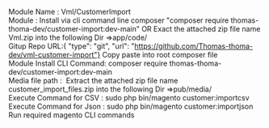 Module Name : Vml/CustomerImport<br/>
Module : Install via cli command line composer "composer require thomas-thoma-dev/customer-import:dev-main" OR Exact the attached zip file name Vml.zip into the following Dir =>app/code/<br/>
Gitup Repo URL:{ "type": "git", "url": "https://github.com/Thomas-thoma-dev/vml-customer-import"} Copy paste into root composer file<br/>
Module Install CLI Command: composer require thomas-thoma-dev/customer-import:dev-main<br/>
Media file path :  Extract the attached zip file name customer_import_files.zip into the following Dir =>pub/media/<br/>
Execute Command for CSV : sudo php bin/magento customer:importcsv<br/>
Execute Command for Json : sudo php bin/magento customer:importjson<br/>
Run required magento CLI commands 

